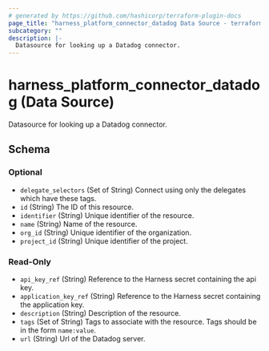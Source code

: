 ```yaml
---
# generated by https://github.com/hashicorp/terraform-plugin-docs
page_title: "harness_platform_connector_datadog Data Source - terraform-provider-harness"
subcategory: ""
description: |-
  Datasource for looking up a Datadog connector.
---
```


# harness_platform_connector_datadog (Data Source)

Datasource for looking up a Datadog connector.



<!-- schema generated by tfplugindocs -->
## Schema

### Optional

- `delegate_selectors` (Set of String) Connect using only the delegates which have these tags.
- `id` (String) The ID of this resource.
- `identifier` (String) Unique identifier of the resource.
- `name` (String) Name of the resource.
- `org_id` (String) Unique identifier of the organization.
- `project_id` (String) Unique identifier of the project.

### Read-Only

- `api_key_ref` (String) Reference to the Harness secret containing the api key.
- `application_key_ref` (String) Reference to the Harness secret containing the application key.
- `description` (String) Description of the resource.
- `tags` (Set of String) Tags to associate with the resource. Tags should be in the form `name:value`.
- `url` (String) Url of the Datadog server.


